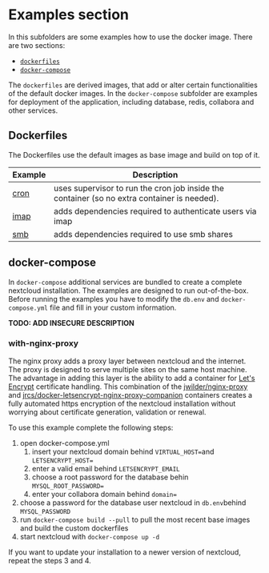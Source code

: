 # Examples section

In this subfolders are some examples how to use the docker image. There are two sections:
 
 * [`dockerfiles`](https://github.com/nextcloud/docker/tree/master/.examples/dockerfiles)
 * [`docker-compose`](https://github.com/nextcloud/docker/tree/master/.examples/docker-compose)

The `dockerfiles` are derived images, that add or alter certain functionalities of the default docker images. In the `docker-compose` subfolder are examples for deployment of the application, including database, redis, collabora and other services.

## Dockerfiles
The Dockerfiles use the default images as base image and build on top of it.


Example | Description
------- | -------
[cron](https://github.com/nextcloud/docker/tree/master/.examples/dockerfiles/cron) | uses supervisor to run the cron job inside the container (so no extra container is needed).
[imap](https://github.com/nextcloud/docker/tree/master/.examples/dockerfiles/imap) | adds dependencies required to authenticate users via imap
[smb](https://github.com/nextcloud/docker/tree/master/.examples/dockerfiles/smb) | adds dependencies required to use smb shares





## docker-compose
In `docker-compose` additional services are bundled to create a complete nextcloud installation. The examples are designed to run out-of-the-box.
Before running the examples you have to modify the `db.env` and `docker-compose.yml` file and fill in your custom information.


**TODO: ADD INSECURE DESCRIPTION**


### with-nginx-proxy
The nginx proxy adds a proxy layer between nextcloud and the internet. The proxy is designed to serve multiple sites on the same host machine.
The advantage in adding this layer is the ability to add a container for [Let's Encrypt](https://letsencrypt.org/) certificate handling.
This combination of the [jwilder/nginx-proxy](https://github.com/jwilder/nginx-proxy) and [jrcs/docker-letsencrypt-nginx-proxy-companion](https://github.com/JrCs/docker-letsencrypt-nginx-proxy-companion) containers creates a fully automated https encryption of the nextcloud installation without worrying about certificate generation, validation or renewal.

To use this example complete the following steps:

1. open docker-compose.yml
   1. insert your nextcloud domain behind `VIRTUAL_HOST=`and `LETSENCRYPT_HOST=`
   2. enter a valid email behind `LETSENCRYPT_EMAIL`
   3. choose a root password for the database behin `MYSQL_ROOT_PASSWORD=`
   4. enter your collabora domain behind `domain=`
2. choose a password for the database user nextcloud in `db.env`behind `MYSQL_PASSWORD`
3. run `docker-compose build --pull` to pull the most recent base images and build the custom dockerfiles
4. start nextcloud with `docker-compose up -d`


If you want to update your installation to a newer version of nextcloud, repeat the steps 3 and 4.
